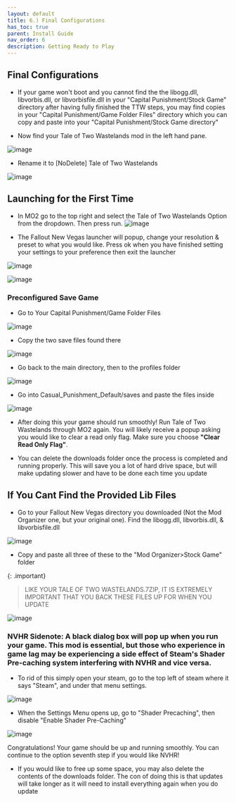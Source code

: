 ```yaml
---
layout: default
title: 6.) Final Configurations
has_toc: true
parent: Install Guide
nav_order: 6
description: Getting Ready to Play
---
```


## **Final Configurations**
- If your game won't boot and you cannot find the the libogg.dll, libvorbis.dll, or libvorbisfile.dll in your "Capital Punishment/Stock Game" directory after having fully finished the TTW steps, you may find copies in your "Capital Punishment/Game Folder Files" directory which you can copy and paste into your "Capital Punishment/Stock Game directory"

- Now find your Tale of Two Wastelands mod in the left hand pane.

![image](https://user-images.githubusercontent.com/112358568/190857255-ce4335e6-9c86-4072-a166-a5d24ba904be.png)

- Rename it to [NoDelete] Tale of Two Wastelands

![image](https://user-images.githubusercontent.com/112358568/190857287-613d5f0a-6c11-4d84-b4b5-67f3949d947e.png)

## **Launching for the First Time**
- In MO2 go to the top right and select the Tale of Two Wastelands Option from the dropdown. Then press run.
![image](https://user-images.githubusercontent.com/112358568/221331509-65fcd2f4-bc18-4d56-a3d7-0e696d563f62.png)

- The Fallout New Vegas launcher will popup, change your resolution & preset to what you would like. Press ok when you have finished setting your settings to your preference then exit the launcher

![image](https://user-images.githubusercontent.com/112358568/221331595-32557acf-5692-4db0-ab84-300da8969b09.png)

![image](https://user-images.githubusercontent.com/112358568/221331573-d864ddd5-38d0-427c-adba-29d829e8e613.png)


### **Preconfigured Save Game**

- Go to Your Capital Punishment/Game Folder Files

![image](https://user-images.githubusercontent.com/112358568/198390925-ba61fb8d-fae3-4299-a516-ef79d2a71546.png)

- Copy the two save files found there

![image](https://user-images.githubusercontent.com/112358568/198390859-b44e4034-9dfb-4b69-8884-2fb731344d28.png)

- Go back to the main directory, then to the profiles folder

![image](https://user-images.githubusercontent.com/112358568/198391045-a701b94e-1eb8-482f-b6b9-8a88c107da59.png)

- Go into Casual_Punishment_Default/saves and paste the files inside

![image](https://user-images.githubusercontent.com/112358568/198391168-fb244524-2a84-488b-8bfc-48d1ae51cb5d.png)

- After doing this your game should run smoothly! Run Tale of Two Wastelands through MO2 again. You will likely receive a popup asking you would like to clear a read only flag. Make sure you choose **"Clear Read Only Flag"**.

- You can delete the downloads folder once the process is completed and running properly. This will save you a lot of hard drive space, but will make updating slower and have to be done each time you update

## **If You Cant Find the Provided Lib Files**

- Go to your Fallout New Vegas directory you downloaded (Not the Mod Organizer one, but your original one). Find the libogg.dll, libvorbis.dll, & libvorbisfile.dll

![image](https://user-images.githubusercontent.com/112358568/189825277-32a58a19-0c5a-402f-a56b-c9c912b97fc9.png)

- Copy and paste all three of these to the "Mod Organizer>Stock Game" folder

{: .important}
> LIKE YOUR TALE OF TWO WASTELANDS.7ZIP, IT IS EXTREMELY IMPORTANT THAT YOU BACK THESE FILES UP FOR WHEN YOU UPDATE

![image](https://user-images.githubusercontent.com/112358568/189825312-65d86650-12e6-409f-ad1f-698b7eaeb080.png)

### **NVHR Sidenote:** A black dialog box will pop up when you run your game. This mod is essential, but those who experience in game lag may be experiencing a side effect of Steam's Shader Pre-caching system interfering with NVHR and vice versa. 

- To rid of this simply open your steam, go to the top left of steam where it says "Steam", and under that menu settings.

![image](https://user-images.githubusercontent.com/112358568/222941986-5d136c09-69fd-471b-98b7-9482bf234176.png)

- When the Settings Menu opens up, go to "Shader Precaching", then disable "Enable Shader Pre-Caching"

![image](https://user-images.githubusercontent.com/112358568/222942002-455255c1-7146-4e1c-b3e3-a7b5f44aac6f.png)


Congratulations! Your game should be up and running smoothly. You can continue to the option seventh step if you would like NVHR! 

- If you would like to free up some space, you may also delete the contents of the downloads folder. The con of doing this is that updates will take longer as it will need to install everything again when you do update
